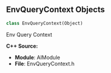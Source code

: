 ## EnvQueryContext Objects

```python
class EnvQueryContext(Object)
```

Env Query Context

**C++ Source:**

- **Module**: AIModule
- **File**: EnvQueryContext.h

<a id="unreal.EnvQueryContext_BlueprintBase"></a>